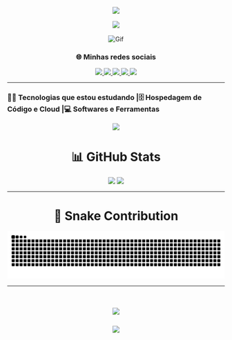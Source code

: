 <!-- Divider com gradiente -->
<p align="center">
  <img src="https://user-images.githubusercontent.com/73097560/115834477-dbab4500-a447-11eb-908a-139a6edaec5c.gif">
</p>

<!-- Título com efeito de digitação -->
<p align="center">
  <img src="https://readme-typing-svg.herokuapp.com/?font=Righteous&size=35&center=true&vCenter=true&width=500&height=70&duration=4000&lines=Olá+👋;Seja+Bem-vindo!;Meu+nome+é+Eduardo+😃;" />
</p>

<div align="center">
<img src="zoro.gif" width="150px" alt="Gif">
</div>

<div align="center">
  
### 🌐 Minhas redes sociais

<a href="https://eduardu.vercel.app/" target="_blank">
  <img src="https://skillicons.dev/icons?i=devto" />
</a>

<a href="https://www.instagram.com/gab_proenca/" target="_blank">
  <img src="https://skillicons.dev/icons?i=instagram" />
</a>


<a href="http://www.linkedin.com/in/eduardocarvalhos" target="_blank">
  <img src="https://skillicons.dev/icons?i=linkedin" />
</a>


<a href="mailto:developerpyjr@gmail.com" target="_blank">
  <img src="https://skillicons.dev/icons?i=gmail" />
</a>


<a href="https://discord.gg/63dDaJHr" target="_blank">
  <img src="https://skillicons.dev/icons?i=discord" />
</a>

</div>

---


### 👨‍💻 Tecnologias que estou estudando |🗄️ Hospedagem de Código e Cloud |💻 Softwares e Ferramentas 
<div align="center">
<p>
  <img src="https://skillicons.dev/icons?i=python,js,html,css,netlify,gitlab,github,vercel,git,postgres,mongodb,firebase,figma,vscode,windows" />
</p>
</div>

<h1 align="center">📊 GitHub Stats</h1>

<p align="center">
  <img height="180em" src="https://github-readme-stats.vercel.app/api?username=YoungLich&theme=gotham&show_icons=true&count_private=true"/>
  <img height="180em" src="https://github-readme-stats.vercel.app/api/top-langs/?username=YoungLich&layout=compact&langs_count=6&theme=gotham"/>
</p>

---
<div align="center">
<h1>🐍 Snake Contribution</h1>
</div>

<p align="center">
  <img src="https://raw.githubusercontent.com/younglich/younglich/output/snake.svg" alt="Snake animation" />
</p>

---

<!-- Mensagem final -->
<h1 align="center">
  <img src="https://readme-typing-svg.herokuapp.com/?font=Righteous&size=35&center=true&vCenter=true&width=500&height=70&duration=4000&lines=Obrigado+pela+atenção!;Até+Logo!+😉;" />
</h1>

<!-- Divider final -->
<p align="center">
  <img src="https://user-images.githubusercontent.com/73097560/115834477-dbab4500-a447-11eb-908a-139a6edaec5c.gif">
</p>
